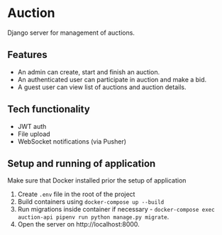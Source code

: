 # Auction

Django server for management of auctions.

## Features

- An admin can create, start and finish an auction.
- An authenticated user can participate in auction and make a bid.
- A guest user can view list of auctions and auction details.

## Tech functionality

- JWT auth
- File upload
- WebSocket notifications (via Pusher)

## Setup and running of application

Make sure that Docker installed prior the setup of application

1. Create `.env` file in the root of the project
2. Build containers using `docker-compose up --build`
3. Run migrations inside container if necessary - `docker-compose exec auction-api pipenv run python manage.py migrate`.
4. Open the server on http://localhost:8000.
